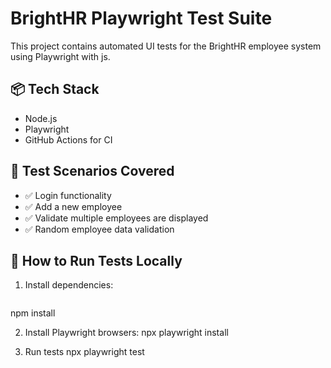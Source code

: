 # BrightHR Playwright Test Suite

This project contains automated UI tests for the BrightHR employee system using Playwright with js.

## 📦 Tech Stack
- Node.js
- Playwright
- GitHub Actions for CI

## 🧪 Test Scenarios Covered
- ✅ Login functionality
- ✅ Add a new employee
- ✅ Validate multiple employees are displayed
- ✅ Random employee data validation

## 🚀 How to Run Tests Locally
1. Install dependencies:
   ```bash
  npm install
   
2. Install Playwright browsers:
   npx playwright install

3. Run tests
    npx playwright test
